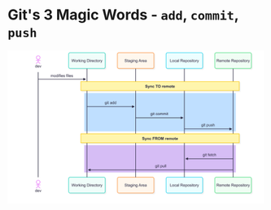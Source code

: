 # Git's 3 Magic Words - `add`, `commit`, `push`

![git workflow which shows the add, commit, push, fetch and pull commands](images/git-workflow.png)
